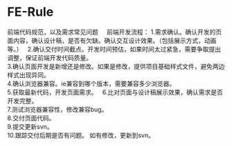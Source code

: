 # FE-Rule
前端代码规范，以及需求常见问题    
前端开发流程：
1.需求确认。确认开发的页面内容，确认设计稿，是否有欠缺。确认交互设计效果。（包括展示方式，动画等。）  
2.确认交付时间截点。开发时间预估，如果时间太过紧急，需要争取提出调整，保证前端开发代码质量。  
3.确认页面开发是新增还是修改。如果是修改，提供项目基础样式文件，避免两边样式出现异同。  
4.确认浏览器兼容。ie兼容到哪个版本，需要兼容多少浏览器。   
5.获取最新代码，开发页面需求。  
6.比对页面与设计稿展示效果，确认需求是否开发完整。  
7.测试浏览器兼容性，修改兼容bug。  
8.交付页面代码。  
9.提交更新svn。  
10.跟踪交付后期是否有问题。 如有修改，更新到svn。  



